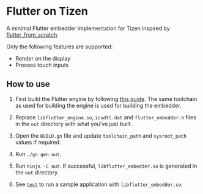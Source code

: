 # Flutter on Tizen

A minimal Flutter embedder implementation for Tizen inspired by [flutter_from_scratch](https://github.com/chinmaygarde/flutter_from_scratch).

Only the following features are supported:

- Render on the display
- Process touch inputs

## How to use

1. First build the Flutter engine by following [this guide](https://gist.github.com/swift-kim/f2eb9d59695188ea5ee5ea391ce38a0a). The same toolchain as used for building the engine is used for building the embedder.

2. Replace `libflutter_engine.so`, `icudtl.dat` and `flutter_embedder.h` files in the `out` directory with what you've just built.

3. Open the `BUILD.gn` file and update `toolchain_path` and `sysroot_path` values if required.

4. Run `./gn gen out`.

5. Run `ninja -C out`. If successful, `libflutter_embedder.so` is generated in the `out` directory.

6. See [`test`](test) to run a sample application with `libflutter_embedder.so`.
